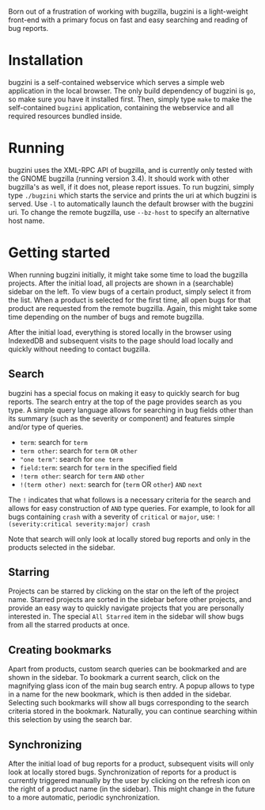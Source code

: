 Born out of a frustration of working with bugzilla, bugzini is a light-weight front-end
with a primary focus on fast and easy searching and reading of bug reports.

# Installation
bugzini is a self-contained webservice which serves a simple web application in the
local browser. The only build dependency of bugzini is `go`, so make sure you have it
installed first. Then, simply type `make` to make the self-contained `bugzini` application,
containing the webservice and all required resources bundled inside.

# Running
bugzini uses the XML-RPC API of bugzilla, and is currently only tested with the GNOME
bugzilla (running version 3.4). It should work with other bugzilla's as well, if it does
not, please report issues. To run bugzini, simply type `./bugzini` which starts the service
and prints the uri at which bugzini is served. Use `-l` to automatically launch the default
browser with the bugzini uri. To change the remote bugzilla, use `--bz-host` to specify
an alternative host name.

# Getting started
When running bugzini initially, it might take some time to load the bugzilla projects. After
the initial load, all projects are shown in a (searchable) sidebar on the left. To view bugs
of a certain product, simply select it from the list. When a product is selected for the first
time, all open bugs for that product are requested from the remote bugzilla. Again, this might
take some time depending on the number of bugs and remote bugzilla.

After the initial load, everything is stored locally in the browser using IndexedDB and subsequent
visits to the page should load locally and quickly without needing to contact bugzilla.

## Search
bugzini has a special focus on making it easy to quickly search for bug reports. The search
entry at the top of the page provides search as you type. A simple query language allows
for searching in bug fields other than its summary (such as the severity or component) and
features simple and/or type of queries.

  * `term`: search for `term`
  * `term other`: search for `term` `OR` `other`
  * `"one term"`: search for `one term`
  * `field:term`: search for `term` in the specified field
  * `!term other`: search for `term` `AND` `other`
  * `!(term other) next`: search for (`term` OR `other`) `AND` `next`

The `!` indicates that what follows is a necessary criteria for the search and allows for easy
construction of `AND` type queries. For example, to look for all bugs containing `crash` with
a severity of `critical` or `major`, use: `!(severity:critical severity:major) crash`

Note that search will only look at locally stored bug reports and only in the products selected
in the sidebar.

## Starring
Projects can be starred by clicking on the star on the left of the project name. Starred projects
are sorted in the sidebar before other projects, and provide an easy way to quickly navigate
projects that you are personally interested in. The special `All Starred` item in the sidebar
will show bugs from all the starred products at once.

## Creating bookmarks
Apart from products, custom search queries can be bookmarked and are shown in the sidebar.
To bookmark a current search, click on the magnifying glass icon of the main bug search entry.
A popup allows to type in a name for the new bookmark, which is then added in the sidebar. Selecting
such bookmarks will show all bugs corresponding to the search criteria stored in the bookmark.
Naturally, you can continue searching within this selection by using the search bar.

## Synchronizing
After the initial load of bug reports for a product, subsequent visits will only look at locally
stored bugs. Synchronization of reports for a product is currently triggered manually by the user
by clicking on the refresh icon on the right of a product name (in the sidebar). This might change
in the future to a more automatic, periodic synchronization.

